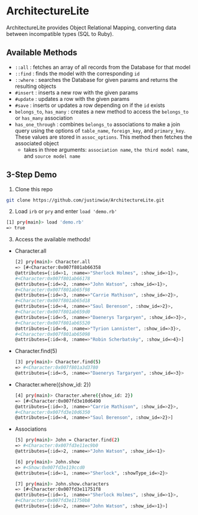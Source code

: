 # ArchitectureLite

ArchitectureLite provides Object Relational Mapping, converting data between incompatible types (SQL to Ruby).

## Available Methods

- `::all` : fetches an array of all records from the Database for that model
-  `::find` : finds the model with the corresponding `id`
- `::where` : searches the Database for given params and returns the resulting objects
-  `#insert` : inserts a new row with the given params
-  `#update` : updates a row with the given params
-  `#save` : inserts or updates a row depending on if the `id` exists
- `belongs_to`, `has_many` : creates a new method to access the `belongs_to` or `has_many` association
- `has_one_through` : combines `belongs_to` associations to make a join query using the options of `table_name`, `foreign_key`, and `primary_key`. These values are stored in `assoc_options`. This method then fetches the associated object
    + takes in three arguments: `association name`, `the third model name`, and `source model name`

## 3-Step Demo

1. Clone this repo
  ```bash
  git clone https://github.com/justinwie/ArchitectureLite.git
  ```

2. Load `irb` or `pry` and enter `load 'demo.rb'`
  ```bash
  [1] pry(main)> load 'demo.rb'
  => true
  ```

3. Access the available methods!
  - Character.all

    ```bash
    [2] pry(main)> Character.all
    => [#<Character:0x007f801ab66358
    @attributes={:id=>1, :name=>"Sherlock Holmes", :show_id=>1}>,
    #<Character:0x007f801ab66178
    @attributes={:id=>2, :name=>"John Watson", :show_id=>1}>,
    #<Character:0x007f801ab65f98
    @attributes={:id=>3, :name=>"Carrie Mathison", :show_id=>2}>,
    #<Character:0x007f801ab65d18
    @attributes={:id=>4, :name=>"Saul Berenson", :show_id=>2}>,
    #<Character:0x007f801ab659d0
    @attributes={:id=>5, :name=>"Daenerys Targaryen", :show_id=>3}>,
    #<Character:0x007f801ab65520
    @attributes={:id=>6, :name=>"Tyrion Lannister", :show_id=>3}>,
    #<Character:0x007f801ab65098
    @attributes={:id=>8, :name=>"Robin Scherbatsky", :show_id=>4}>]
    ```

  - Character.find(5)

    ```bash
    [3] pry(main)> Character.find(5)
    => #<Character:0x007f801a3d3780
    @attributes={:id=>5, :name=>"Daenerys Targaryen", :show_id=>3}>
    ```

  - Character.where({show_id: 2})

    ```bash
    [4] pry(main)> Character.where({show_id: 2})
    => [#<Character:0x007fd3e10d6490
    @attributes={:id=>3, :name=>"Carrie Mathison", :show_id=>2}>,
    #<Character:0x007fd3e10d6350
    @attributes={:id=>4, :name=>"Saul Berenson", :show_id=>2}>]
    ```

  - Associations
  
    ```bash
    [5] pry(main)> John = Character.find(2)
    => #<Character:0x007fd3e11ec9b0
    @attributes={:id=>2, :name=>"John Watson", :show_id=>1}>

    [6] pry(main)> John.show
    => #<Show:0x007fd3e119ccd0
    @attributes={:id=>1, :name=>"Sherlock", :showType_id=>2}>

    [7] pry(main)> John.show.characters
    => [#<Character:0x007fd3e11751f8
    @attributes={:id=>1, :name=>"Sherlock Holmes", :show_id=>1}>,
    #<Character:0x007fd3e11750b8
    @attributes={:id=>2, :name=>"John Watson", :show_id=>1}>]
    ```
